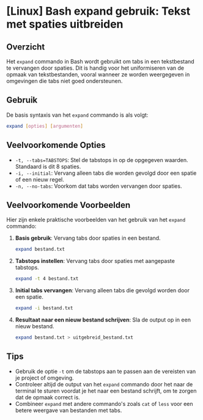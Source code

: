 # [Linux] Bash expand gebruik: Tekst met spaties uitbreiden

## Overzicht
Het `expand` commando in Bash wordt gebruikt om tabs in een tekstbestand te vervangen door spaties. Dit is handig voor het uniformiseren van de opmaak van tekstbestanden, vooral wanneer ze worden weergegeven in omgevingen die tabs niet goed ondersteunen.

## Gebruik
De basis syntaxis van het `expand` commando is als volgt:

```bash
expand [opties] [argumenten]
```

## Veelvoorkomende Opties
- `-t, --tabs=TABSTOPS`: Stel de tabstops in op de opgegeven waarden. Standaard is dit 8 spaties.
- `-i, --initial`: Vervang alleen tabs die worden gevolgd door een spatie of een nieuw regel.
- `-n, --no-tabs`: Voorkom dat tabs worden vervangen door spaties.

## Veelvoorkomende Voorbeelden
Hier zijn enkele praktische voorbeelden van het gebruik van het `expand` commando:

1. **Basis gebruik**: Vervang tabs door spaties in een bestand.
   ```bash
   expand bestand.txt
   ```

2. **Tabstops instellen**: Vervang tabs door spaties met aangepaste tabstops.
   ```bash
   expand -t 4 bestand.txt
   ```

3. **Initial tabs vervangen**: Vervang alleen tabs die gevolgd worden door een spatie.
   ```bash
   expand -i bestand.txt
   ```

4. **Resultaat naar een nieuw bestand schrijven**: Sla de output op in een nieuw bestand.
   ```bash
   expand bestand.txt > uitgebreid_bestand.txt
   ```

## Tips
- Gebruik de optie `-t` om de tabstops aan te passen aan de vereisten van je project of omgeving.
- Controleer altijd de output van het `expand` commando door het naar de terminal te sturen voordat je het naar een bestand schrijft, om te zorgen dat de opmaak correct is.
- Combineer `expand` met andere commando's zoals `cat` of `less` voor een betere weergave van bestanden met tabs.